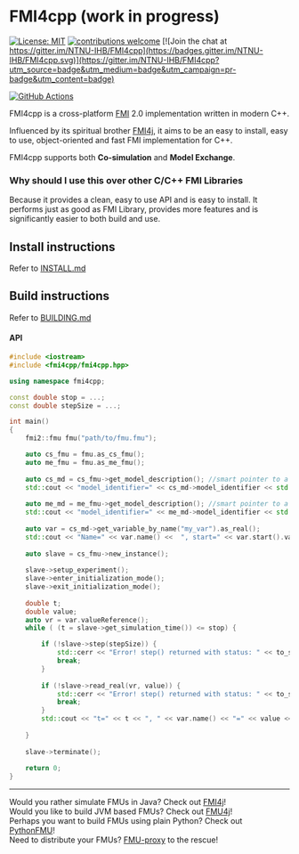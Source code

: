 # FMI4cpp (work in progress)

[![License: MIT](https://img.shields.io/badge/License-MIT-yellow.svg)](https://opensource.org/licenses/MIT)
[![contributions welcome](https://img.shields.io/badge/contributions-welcome-brightgreen.svg?style=flat)](https://github.com/NTNU-IHB/FMU-proxy/issues)
[![Join the chat at https://gitter.im/NTNU-IHB/FMI4cpp](https://badges.gitter.im/NTNU-IHB/FMI4cpp.svg)](https://gitter.im/NTNU-IHB/FMI4cpp?utm_source=badge&utm_medium=badge&utm_campaign=pr-badge&utm_content=badge)

[![GitHub Actions](https://github.com/NTNU-IHB/FMI4cpp/workflows/Conan/badge.svg)](https://github.com/NTNU-IHB/FMI4cpp/actions)

FMI4cpp is a cross-platform [FMI](https://fmi-standard.org/) 2.0 implementation written in modern C++.

Influenced by its spiritual brother [FMI4j](https://github.com/NTNU-IHB/FMI4j), it aims to be
an easy to install, easy to use, object-oriented and fast FMI implementation for C++.    

FMI4cpp supports both **Co-simulation** and **Model Exchange**. <br/>

### Why should I use this over other C/C++ FMI Libraries

Because it provides a clean, easy to use API and is easy to install.
It performs just as good as FMI Library, provides more features and is significantly easier to both build and use.


## Install instructions

Refer to [INSTALL.md](INSTALL.md)

## Build instructions

Refer to [BUILDING.md](BUILDING.md)

#### API

```cpp
#include <iostream> 
#include <fmi4cpp/fmi4cpp.hpp>

using namespace fmi4cpp;

const double stop = ...;
const double stepSize = ...;

int main() 
{
    fmi2::fmu fmu("path/to/fmu.fmu");

    auto cs_fmu = fmu.as_cs_fmu();
    auto me_fmu = fmu.as_me_fmu();
    
    auto cs_md = cs_fmu->get_model_description(); //smart pointer to a cs_model_description instance
    std::cout << "model_identifier=" << cs_md->model_identifier << std::endl;
    
    auto me_md = me_fmu->get_model_description(); //smart pointer to a me_model_description instance
    std::cout << "model_identifier=" << me_md->model_identifier << std::endl;
    
    auto var = cs_md->get_variable_by_name("my_var").as_real();
    std::cout << "Name=" << var.name() <<  ", start=" << var.start().value_or(0) << std::endl;
              
    auto slave = cs_fmu->new_instance();
    
    slave->setup_experiment();
    slave->enter_initialization_mode();
    slave->exit_initialization_mode();
    
    double t;
    double value;
    auto vr = var.valueReference();
    while ( (t = slave->get_simulation_time()) <= stop) {

        if (!slave->step(stepSize)) {
            std::cerr << "Error! step() returned with status: " << to_string(slave->last_status()) << std::endl;
            break;
        }
        
        if (!slave->read_real(vr, value)) {
            std::cerr << "Error! step() returned with status: " << to_string(slave->last_status()) << std::endl;
            break;
        }
        std::cout << "t=" << t << ", " << var.name() << "=" << value << std::endl;
     
    }
    
    slave->terminate();
    
    return 0;
}
```

*** 

Would you rather simulate FMUs in Java? Check out [FMI4j](https://github.com/NTNU-IHB/FMI4j)! <br>
Would you like to build JVM based FMUs? Check out [FMU4j](https://github.com/https://github.com/Vico-platform/FMU4j)! <br>
Perhaps you want to build FMUs using plain Python? Check out [PythonFMU](https://github.com/NTNU-IHB/PythonFMU)! <br>
Need to distribute your FMUs? [FMU-proxy](https://github.com/NTNU-IHB/FMU-proxy) to the rescue! 

